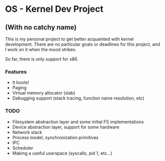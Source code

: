 # OS - Kernel Dev Project
## (With no catchy name)

This is my personal project to get better acquainted with kernel
development. There are no particular goals or deadlines for this
project, and I work on it when the mood strikes.

So far, there is only support for x86.

### Features
- It boots!
- Paging
- Virtual memory allocator (slab)
- Debugging support (stack tracing, function name resolution, etc)
### TODO
- Filesystem abstraction layer and some initial FS implementations
- Device abstraction layer, support for some hardware
- Network stack
- Process model, synchronization primitives
- IPC
- Scheduler
- Making a useful userspace (syscalls, pid 1, etc...)

